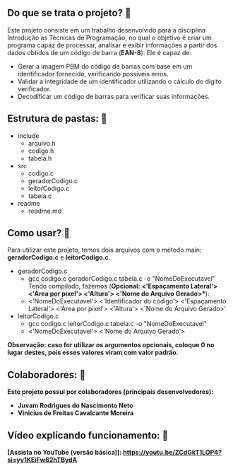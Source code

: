 <h2>Do que se trata o projeto? 🤔</h1>

Este projeto consiste em um trabalho desenvolvido para a disciplina Introdução às Técnicas de Programação, no qual o objetivo é criar um programa capaz de processar, analisar e exibir informações a partir dos dados obtidos de um código de barra (<strong>EAN-8</strong>). Ele é capaz de:
<ul>
    <li>Gerar a imagem PBM do código de barras com base em um identificador fornecido, verificando possíveis erros.
    </li>
    <li>Validar a integridade de um identificador utilizando o cálculo do dígito verificador.
    </li>
    <li>Decodificar um código de barras para verificar suas informações.
    </li>
    
</ul>

<h2>Estrutura de pastas: 📂</h1>
   <ul>
        <li>include
            <ul>
                <li>arquivo.h</li>
                <li>codigo.h</li>
                <li>tabela.h</li>
            </ul>
        </li>
        <li>src
            <ul>
                <li>codigo.c</li>
                <li>geradorCodigo.c</li>
                <li>leitorCodigo.c</li>
                <li>tabela.c</li>
            </ul>
        </li>
        <li>readme
            <ul>
                <li>readme.md</li>
            </ul>
        </li>
    </ul>

<h2>Como usar? 👤</h2>
Para utilizar este projeto, temos dois arquivos com o método main: <strong>geradorCodigo.c</strong> e <strong>leitorCodigo.c</strong>.
<ul>
        <li>geradorCodigo.c
            <ul>
                <li>gcc codigo.c geradorCodigo.c tabela.c -o "NomeDoExecutavel"</li>
                Tendo compilado, fazemos (<strong>Opcional: <'Espaçamento Lateral'> <'Área por pixel'> <'Altura'> <'Nome do Arquivo Gerado>*</strong>):
                <li><'NomeDoExecutavel'> <'Identificador do código'> <'Espaçamento Lateral'> <'Área por pixel'> <'Altura'> <'Nome do Arquivo Gerado>'</li>
            </ul>
        </li>
        <li>leitorCodigo.c
            <ul>
                <li>gcc codigo.c leitorCodigo.c tabela.c -o "NomeDoExecutavel"</li>
                <li><'NomeDoExecutavel'> <'Nome do Arquivo Gerado'></li>
            </ul>
        </li>
    </ul>
<strong>Observação: caso for utilizar os argumentos opcionais, coloque 0 no lugar destes, pois esses valores viram com valor padrão.

<h2>Colaboradores: 🤝</h2>
Este projeto possui por colaboradores (principais desenvolvedores):
<ul>
    <li>Juvam Rodrigues do Nascimento Neto</li>
    <li>Vinicius de Freitas Cavalcante Moreira</li>
</ul>

<h2>Vídeo explicando funcionamento: 🎥</h2>
[Assista no YouTube (versão básica)]: <a href = "https://youtu.be/ZCdGkT1LOP4?si=yv1KEiFw62hTBydA">https://youtu.be/ZCdGkT1LOP4?si=yv1KEiFw62hTBydA</a>
